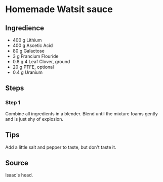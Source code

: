 # Homemade Watsit sauce
## Ingredience

- 400 g Lithium
- 400 g Ascetic Acid 
- 80 g Galactose
- 3 g Francium Flouride 
- 0.8 g 4 Leaf Clover, ground 
- 20 g PTFE, optional 
- 0.4 g Uranium 

## Steps

### Step 1

Combine all ingredients in a blender. Blend until the mixture foams gently and is just shy of explosion.

## Tips

Add a little salt and pepper to taste, but don't taste it.

## Source

Isaac's head.
